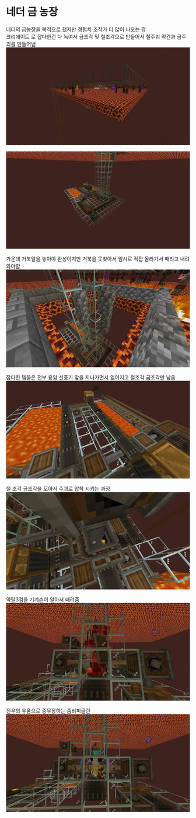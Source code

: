 # 네더 금 농장

네더의 금농장을 목적으로 했지만 경험치 조작가 더 많이 나오는 팜  
크리에이트 로 잡다한건 다 녹여서 금조각 및 철조각으로 만들어서 철주괴 약간과 금주괴를 만들어냄  
![apdls](../../asset/systems/nether_gold_farm/main.jpg)

![asdf](../../asset/systems/nether_gold_farm/main2.jpg)




가운데 거북알을 놓아야 완성이지만 거북을 못찾아서 임시로 직접 올라가서 때리고 내려와야함  
![asdf](../../asset/systems/nether_gold_farm/missing_egg.jpg)

잡다한 템들은 전부 용암 선풍기 앞을 지나가면서 없어지고 철조각 금조각만 남음
![sadf](../../asset/systems/nether_gold_farm/delete_items_lavafan.jpg)

철 조각 금조각을 모아서 주괴로 압착 시키는 과정  
![asdf](../../asset/systems/nether_gold_farm/ingot_making.jpg)

약탈3검을 기계손이 알아서 때려줌
![asdf](../../asset/systems/nether_gold_farm/rooting3_sword.jpg)

전우의 유품으로 중무장하는 좀비피글린
![asdf](../../asset/systems/nether_gold_farm/rearmed_piglin.jpg)